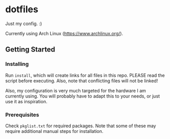 # dotfiles
Just my config. :)

Currently using Arch Linux (https://www.archlinux.org/).

## Getting Started

### Installing

Run `install`, which will create links for all files in this repo. PLEASE read the script before executing. Also, note that conflicting files will not be linked!

Also, my configuration is very much targeted for the hardware I am currently using. 
You will probably have to adapt this to your needs, or just use it as inspiration.

### Prerequisites

Check `pkglist.txt` for required packages. Note that some of these may require additional manual steps for installation. 
